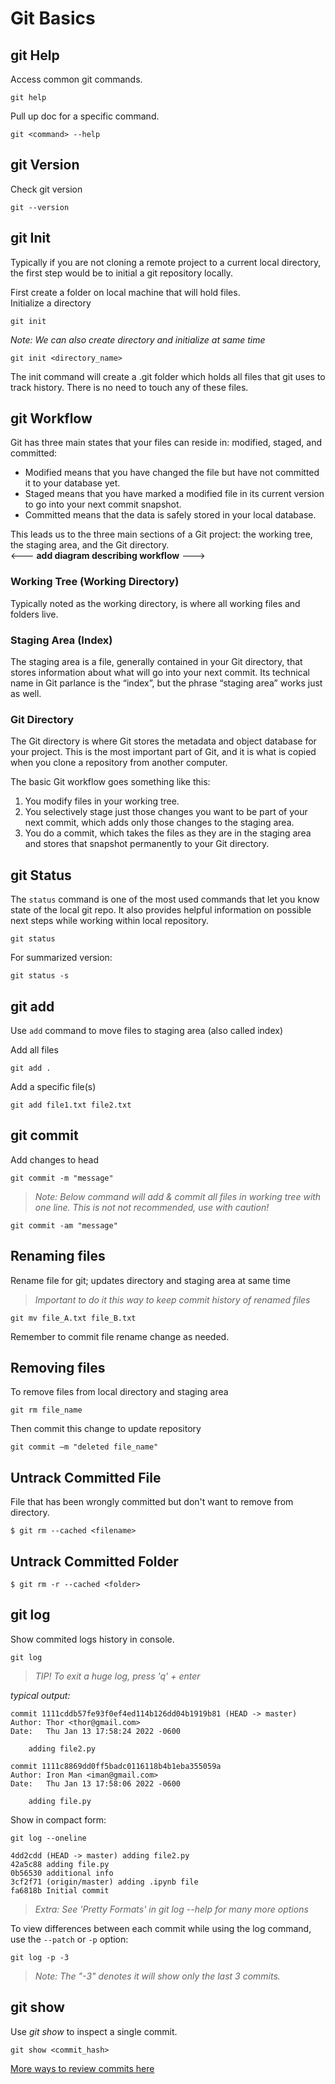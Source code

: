 
# Git Basics

## git Help
Access common git commands.

```
git help
```


Pull up doc for a specific command.
```
git <command> --help
```

## git Version  
Check git version
 ```
 git --version
 ```


## git Init

Typically if you are not cloning a remote project to a current local directory, the first step would be to initial a git repository locally. 

First create a folder on local machine that will hold files.   
Initialize a directory

```
git init
```

*Note: We can also create directory and initialize at same time*
```
git init <directory_name>
```

The init command will create a .git folder which holds all files that git uses to track history. There is no need to touch any of these files.


## git Workflow

Git has three main states that your files can reside in: modified, staged, and committed:
- Modified means that you have changed the file but have not committed it to your database yet.
- Staged means that you have marked a modified file in its current version to go into your next commit snapshot.
- Committed means that the data is safely stored in your local database.

This leads us to the three main sections of a Git project: the working tree, the staging area, and the Git directory.  
<--- **add diagram describing workflow** --->


### Working Tree (Working Directory)
Typically noted as the working directory, is where all working files and folders live.


### Staging Area (Index)
The staging area is a file, generally contained in your Git directory, that stores information about what will go into your next commit. Its technical name in Git parlance is the “index”, but the phrase “staging area” works just as well.


### Git Directory

The Git directory is where Git stores the metadata and object database for your project. This is the most important part of Git, and it is what is copied when you clone a repository from another computer.

The basic Git workflow goes something like this:  

1. You modify files in your working tree.
2. You selectively stage just those changes you want to be part of your next commit, which adds only those changes to the staging area.
3. You do a commit, which takes the files as they are in the staging area and stores that snapshot permanently to your Git directory.



##  git Status  

The `status` command is one of the most used commands that let you know state of the local git repo. It also provides helpful information on possible next steps while working within local repository.  

```
git status
```

For summarized version:

```
git status -s
```

## git add  

Use `add` command to move files to staging area (also called index)

Add all files
```
git add .
```

Add a specific file(s)
```
git add file1.txt file2.txt
```


## git commit 

Add changes to head

```
git commit -m "message"
```

> *Note: Below command will add & commit all files in working tree with one line. This is not not recommended, use with caution!*

```
git commit -am "message"
```

## Renaming files  
Rename file for git; updates directory and staging area at same time

> *Important to do it this way to keep commit history of renamed files*

```
git mv file_A.txt file_B.txt
```
Remember to commit file rename change as needed.


## Removing files  
To remove files from local directory and staging area  
```
git rm file_name
```

Then commit this change to update repository  
```
git commit –m "deleted file_name"
```

## Untrack Committed File

File that has been wrongly committed but don't want to remove from directory.

```
$ git rm --cached <filename>
```


## Untrack Committed Folder

```
$ git rm -r --cached <folder>
```

## git log

Show commited logs history in console.

```
git log
```

> *TIP! To exit a huge log, press 'q' + enter*

*typical output:*
```
commit 1111cddb57fe93f0ef4ed114b126dd04b1919b81 (HEAD -> master)
Author: Thor <thor@gmail.com>
Date:   Thu Jan 13 17:58:24 2022 -0600

    adding file2.py

commit 1111c8869dd0ff5badc0116118b4b1eba355059a
Author: Iron Man <iman@gmail.com>
Date:   Thu Jan 13 17:58:06 2022 -0600

    adding file.py
```

Show in compact form:

```
git log --oneline
```

```
4dd2cdd (HEAD -> master) adding file2.py
42a5c88 adding file.py
0b56530 additional info
3cf2f71 (origin/master) adding .ipynb file
fa6818b Initial commit
```
> *Extra: See 'Pretty Formats' in git log --help for many more options*


To view differences between each commit while using the log command, use the `--patch` or `-p` option:


```
git log -p -3
```
> *Note: The "-3" denotes it will show only the last 3 commits.* 



## git show

Use *git show* to inspect a single commit.

```
git show <commit_hash>
```
[More ways to review commits here](https://git-scm.com/book/en/v2/Git-Tools-Revision-Selection)


